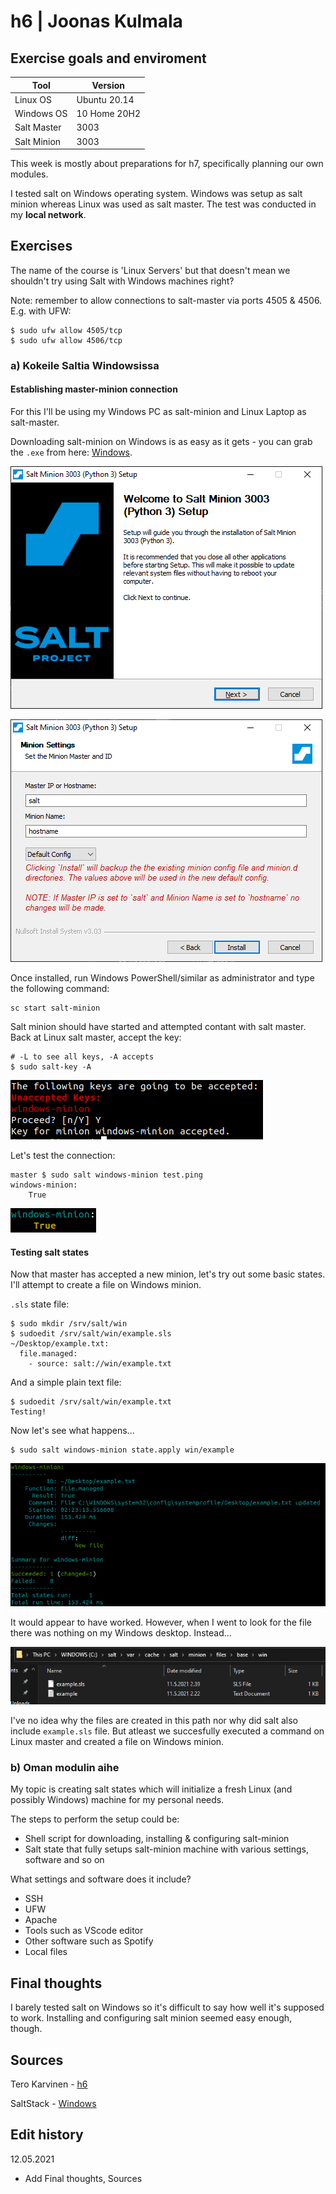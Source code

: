 # h6 | Joonas Kulmala

## Exercise goals and enviroment

| Tool        | Version      |
| ----------- | ------------ |
| Linux OS    | Ubuntu 20.14 |
| Windows OS  | 10 Home 20H2 |
| Salt Master | 3003         |
| Salt Minion | 3003         |

This week is mostly about preparations for h7, specifically planning our own modules.

I tested salt on Windows operating system. Windows was setup as salt minion whereas Linux was used as salt master. The test was conducted in my **local network**.

## Exercises

The name of the course is 'Linux Servers' but that doesn't mean we shouldn't try using Salt with Windows machines right?

Note: remember to allow connections to salt-master via ports 4505 & 4506. E.g. with UFW:

	$ sudo ufw allow 4505/tcp
	$ sudo ufw allow 4506/tcp

### a) Kokeile Saltia Windowsissa

#### Establishing master-minion connection

For this I'll be using my Windows PC as salt-minion and Linux Laptop as salt-master.

Downloading salt-minion on Windows is as easy as it gets - you can grab the `.exe` from here: [Windows](https://docs.saltproject.io/en/latest/topics/installation/windows.html).

![Installing salt-minion](Resources/windows_salt-minion_install.PNG)

![Configuring minion](Resources/salt-minion_config.PNG)

Once installed, run Windows PowerShell/similar as administrator and type the following command:

	sc start salt-minion

Salt minion should have started and attempted contant with salt master. Back at Linux salt master, accept the key:

	# -L to see all keys, -A accepts	
	$ sudo salt-key -A

![windows-minion accepted](Resources/windows-minion_accepted.png)

Let's test the connection:

	master $ sudo salt windows-minion test.ping
	windows-minion:
	    True

![pinging minion](Resources/ping_minion.png)

#### Testing salt states

Now that master has accepted a new minion, let's try out some basic states. I'll attempt to create a file on Windows minion.

`.sls` state file:

	$ sudo mkdir /srv/salt/win
	$ sudoedit /srv/salt/win/example.sls
	~/Desktop/example.txt:
  	  file.managed:
	    - source: salt://win/example.txt

And a simple plain text file:

	$ sudoedit /srv/salt/win/example.txt
	Testing!

Now let's see what happens...

	$ sudo salt windows-minion state.apply win/example

![example](Resources/example_file.png)

It would appear to have worked. However, when I went to look for the file there was nothing on my Windows desktop. Instead...

![windows files](Resources/windows_files.PNG)

I've no idea why the files are created in this path nor why did salt also include `example.sls` file. But atleast we succesfully executed a command on Linux master and created a file on Windows minion.

### b) Oman modulin aihe

My topic is creating salt states which will initialize a fresh Linux (and possibly Windows) machine for my personal needs.

The steps to perform the setup could be:
* Shell script for downloading, installing & configuring salt-minion
* Salt state that fully setups salt-minion machine with various settings, software and so on

What settings and software does it include?
* SSH
* UFW
* Apache
* Tools such as VScode editor
* Other software such as Spotify
* Local files

## Final thoughts

I barely tested salt on Windows so it's difficult to say how well it's supposed to work. Installing and configuring salt minion seemed easy enough, though.

## Sources

Tero Karvinen - [h6](https://terokarvinen.com/2021/configuration-management-systems-palvelinten-hallinta-ict4tn022-spring-2021/#h6-windows)

SaltStack - [Windows](https://docs.saltproject.io/en/latest/topics/installation/windows.html)

## Edit history

12.05.2021
* Add Final thoughts, Sources